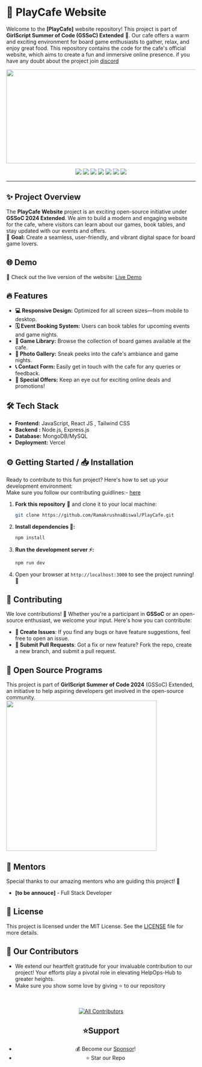 # 🎲 PlayCafe Website

Welcome to the **[PlayCafe]** website repository! This project is part of **GirlScript Summer of Code (GSSoC) Extended** 🚀. Our cafe offers a warm and exciting environment for board game enthusiasts to gather, relax, and enjoy great food. This repository contains the code for the cafe's official website, which aims to create a fun and immersive online presence.
if you have any doubt about the project join [discord](https://discord.gg/Jh3bWQ7FRN)
 <div align="center">
 <img src="https://github.com/user-attachments/assets/33f1ecfc-6a94-48ed-b79c-4ee0e37d8a77" width="600px" height="250px" >
 </div>
 <p align="center">
 <a href="https://github.com/RamakrushnaBiswal/PlayCafe"><img src="https://badges.frapsoft.com/os/v1/open-source.svg?v=103"></a>
     <a href="https://github.com/mdazfar2/"><img src="https://img.shields.io/badge/Maintained%3F-yes-brightgreen.svg?v=103"></a>
<a href="https://github.com/RamakrushnaBiswal/PlayCafe/blob/main/LICENSE"><img src="https://img.shields.io/badge/MIT-Licence-blue.svg?v=103"></a>  
    <a href="https://github.com/RamakrushnaBiswal/PlayCafe/graphs/contributors"><img src="https://img.shields.io/github/contributors/RamakrushnaBiswal/PlayCafe?color=brightgreen"></a>
    <a href="https://github.com/RamakrushnaBiswal/PlayCafe/stargazers"><img src="https://img.shields.io/github/stars/RamakrushnaBiswal/PlayCafe?color=0059b3"></a>
<a href="https://github.com/RamakrushnaBiswal/PlayCafe/network/members"><img src="https://img.shields.io/github/forks/RamakrushnaBiswal/PlayCafe?color=yellow"></a>
<a href="https://github.com/RamakrushnaBiswal/PlayCafe/issues"><img src="https://img.shields.io/github/issues/RamakrushnaBiswal/PlayCafe?color=0059b3"></a>

<hr/>

## ✨ Project Overview
The **PlayCafe Website** project is an exciting open-source initiative under **GSSoC 2024 Extended**. We aim to build a modern and engaging website for the cafe, where visitors can learn about our games, book tables, and stay updated with our events and offers. 
<br>
🎯 **Goal:** Create a seamless, user-friendly, and vibrant digital space for board game lovers.

## 🌐 Demo
🔗 Check out the live version of the website: [Live Demo](https://play-cafe.vercel.app/)

## 🔥 Features
- **💻 Responsive Design:** Optimized for all screen sizes—from mobile to desktop.
- **🗓️ Event Booking System:** Users can book tables for upcoming events and game nights.
- **🎲 Game Library:** Browse the collection of board games available at the cafe.
- **📸 Photo Gallery:** Sneak peeks into the cafe's ambiance and game nights.
- **📞 Contact Form:** Easily get in touch with the cafe for any queries or feedback.
- **🎉 Special Offers:** Keep an eye out for exciting online deals and promotions!

## 🛠️ Tech Stack
- **Frontend:** JavaScript, React JS , Tailwind CSS
- **Backend :** Node.js, Express.js
- **Database:** MongoDB/MySQL
- **Deployment:** Vercel

## ⚙️ Getting Started / 📥 Installation

Ready to contribute to this fun project? Here's how to set up your development environment:
<br>
Make sure you follow our contributing guidlines:-  [here](https://github.com/RamakrushnaBiswal/PlayCafe/blob/main/CONTRIBUTING.md) 

1. **Fork this repository** 🍴 and clone it to your local machine:
   ```bash
   git clone https://github.com/RamakrushnaBiswal/PlayCafe.git
2. **Install dependencies 🧩:**
   ```bash
   npm install
3. **Run the development server ⚡:**
   ```bash
   npm run dev
4. Open your browser at `http://localhost:3000` to see the project running! 🌟


## 🤝 Contributing
We love contributions! 💙 Whether you're a participant in **GSSoC** or an open-source enthusiast, we welcome your input. Here's how you can contribute:

- **📝 Create Issues**: If you find any bugs or have feature suggestions, feel free to open an issue.
- **🔨 Submit Pull Requests**: Got a fix or new feature? Fork the repo, create a new branch, and submit a pull request.

## 🎯 Open Source Programs
This project is part of **GirlScript Summer of Code 2024** (GSSoC) Extended, an initiative to help aspiring developers get involved in the open-source community.
<br>
<img src="https://github.com/user-attachments/assets/f7abbbe7-1950-4bf9-8456-c812ca630acf" style="width:400px">

## 🌟 Mentors
Special thanks to our amazing mentors who are guiding this project! 🙌

- **[to be annouce]** - Full Stack Developer

## 📄 License
   This project is licensed under the MIT License. See the [LICENSE](https://github.com/RamakrushnaBiswal/PlayCafe/blob/main/LICENSE) file for more details.

##  👀 Our Contributors

- We extend our heartfelt gratitude for your invaluable contribution to our project! Your efforts play a pivotal role in elevating HelpOps-Hub to greater heights.
- Make sure you show some love by giving ⭐ to our repository

<br>
<center>
<div>
 
[![All Contributors](https://img.shields.io/github/all-contributors/RamakrushnaBiswal/PlayCafe?color=ee8449&style=flat-square)](#contributors)


## ⭐Support 

- 💰 Become our [Sponsor](https://github.com/sponsors/RamakrushnaBiswal)!
- ⭐ Star our Repo 



